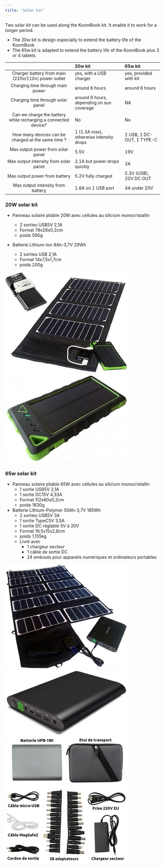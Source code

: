 ```yaml
---
title: 'Solar kit'
---
```


Two solar kit can be used along the KoomBook kit. It enable it to work for a longer period.

* The 20w kit is design especially to extend the battery life of the KoomBook
* The 65w kit is adapted to extend the battery life of the KoomBook plus 3 or 4 tablets

|  | 20w kit | 65w kit |
| :---: | :--- | :--- |
| Charger battery from main (220v/110v) power outlet | yes, with a USB charger | yes, provided with kit |
| Charging time through main power | around 6 hours | around 6 hours |
| Charging time through solar panel | around 6 hours, depending on sun coverage | NA |
| Can we charge the battery while  recharging a connected device? | No | No |
| How many devices can be charged at the same time ? | 1 (1.3A max), otherwise intensity drops | 2 USB, 1 DC-OUT, 1 TYPE-C |
| Max output power from solar panel | 5.5V | 19V |
| Max output intensity from solar panel | 2.1A but power drops quickly | 3A |
| Max output power from battery | 5.2V fully charged | 5.3V  (USB), 20V DC OUT |
| Max output intensity from battery | 1.6A on 1 USB port | 4A under 20V |

### 20W solar kit

* Panneau solaire pliable 20W avec cellules au silicium monocristallin
  * 2 sorties USB5V 2,1A
  * Format 78x26x0,2cm
  * poids 590g

* Batterie Lithium-Ion 8Ah-3,7V 29Wh
  * 2 sorties USB 2,1A
  * Format 14x7,5x1,7cm
  * poids 200g

![](chargeur-solaire-appareil-photo-video.jpg)  ![](chargeur-solaire-appareil-photo-video2.jpg)

### 65w solar kit

* Panneau solaire pliable 65W avec cellules au silicium monocristallin
  * 1 sortie USB5V 2,1A
  * 1 sortie DC15V 4,33A
  * Format 112x60x0,2cm
  * poids 1830g
* Batterie Lithium-Polymer 50Ah-3,7V 185Wh
  * 2 sorties USB5V 3A
  * 1 sortie TypeC5V 3,5A
  * 1 sortie DC réglable 5V à 20V
  * Format 19,5x15x2,8cm
  * poids 1,155kg
  * Livré avec 
    * 1 chargeur secteur
    * 1 câble de sortie DC
    * 24 embouts pour appareils numériques et ordinateurs portables

![](chargeur-solaire-ordinateur.jpg) ![](chargeur-solaire-ordinateur2.jpg) ![](chargeur-solaire-ordinateur3.jpg)

